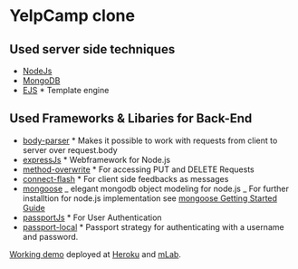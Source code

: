 # YelpCamp clone

## Used server side techniques

- [NodeJs](https://nodejs.org/en/)
- [MongoDB](https://www.mongodb.com/)
- [EJS](https://ejs.co/) \* Template engine

## Used Frameworks & Libaries for Back-End

- [body-parser](https://www.npmjs.com/package/body-parser) \* Makes it possible to work with requests from client to server over request.body
- [expressJs](http://expressjs.com/de/) \* Webframework for Node.js
- [method-overwrite](https://github.com/expressjs/method-override) \* For accessing PUT and DELETE Requests
- [connect-flash](https://github.com/jaredhanson/connect-flash) \* For client side feedbacks as messages
- [mongoose](https://mongoosejs.com/)
  _ elegant mongodb object modeling for node.js
  _ For further installtion for node.js implementation see [mongoose Getting Started Guide](https://mongoosejs.com/docs/index.html)
- [passportJs](http://www.passportjs.org/) \* For User Authentication
- [passport-local](https://github.com/jaredhanson/passport-local) \*
  Passport strategy for authenticating with a username and password.

[Working demo](https://intense-taiga-63610.herokuapp.com/) deployed at [Heroku](https://www.heroku.com) and [mLab](https://mlab.com/).
